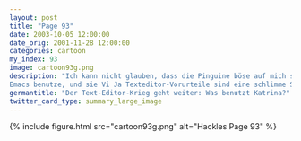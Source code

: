 ```yaml
---
layout: post
title: "Page 93"
date: 2003-10-05 12:00:00
date_orig: 2001-11-28 12:00:00
categories: cartoon
my_index: 93
image: cartoon93g.png
description: "Ich kann nicht glauben, dass die Pinguine böse auf mich sind, nur weil ich
Emacs benutze, und sie Vi Ja Texteditor-Vorurteile sind eine schlimme Sache. Ich würde nicht wollen dass mich jemand danach beurteilt, dass ich Pico benutze Pico Wer nutzt denn schon Pico Katrina Hackles Vittles"
germantitle: "Der Text-Editor-Krieg geht weiter: Was benutzt Katrina?"
twitter_card_type: summary_large_image
---
```


{% include figure.html src="cartoon93g.png" alt="Hackles Page 93"  %}
